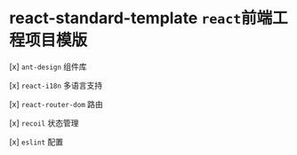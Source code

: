 # react-standard-template `react`前端工程项目模版


[x] `ant-design` 组件库

[x] `react-i18n` 多语言支持

[x] `react-router-dom` 路由

[x] `recoil` 状态管理

[x] `eslint` 配置